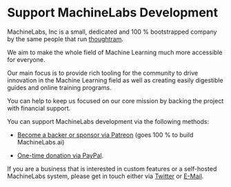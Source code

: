 # Support MachineLabs Development

MachineLabs, Inc is a small, dedicated and 100 % bootstrapped company by the same people that run [thoughtram](https://thoughtram.io).

We aim to make the whole field of Machine Learning much more accessible for everyone.

Our main focus is to provide rich tooling for the community to drive innovation in the Machine Learning field as well as creating easily digestible guides and online training programs.

You can help to keep us focused on our core mission by backing the project with financial support.

You can support MachineLabs development via the following methods:

- [Become a backer or sponsor via Patreon](https://www.patreon.com/machinelabs) (goes 100 % to build MachineLabs.ai)

- [One-time donation via PayPal](https://www.paypal.me/machinelabs).


If you are a business that is interested in custom features or a self-hosted MachineLabs system, please get in touch either via [Twitter](https://twitter.com/machinelabs_ai) or [E-Mail](hello@machinelabs.ai).
